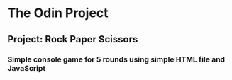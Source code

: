 # The Odin Project
## Project: Rock Paper Scissors 
### Simple console game for 5 rounds using simple HTML file and JavaScript

